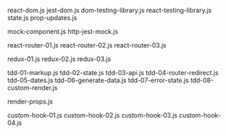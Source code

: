 react-dom.js
jest-dom.js
dom-testing-library.js
react-testing-library.js
state.js
prop-updates.js

mock-component.js
http-jest-mock.js

react-router-01.js
react-router-02.js
react-router-03.js

redux-01.js
redux-02.js
redux-03.js

tdd-01-markup.js
tdd-02-state.js
tdd-03-api.js
tdd-04-router-redirect.js
tdd-05-dates.js
tdd-06-generate-data.js
tdd-07-error-state.js
tdd-08-custom-render.js

render-props.js

custom-hook-01.js
custom-hook-02.js
custom-hook-03.js
custom-hook-04.js
